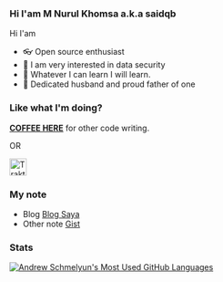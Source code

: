 ### Hi I'am M Nurul Khomsa a.k.a saidqb

Hi I'am 

+ 👓 Open source enthusiast
+ 📑 I am very interested in data security
+ 🔡 Whatever I can learn I will learn.
+ 🧒 Dedicated husband and proud father of one

### Like what I'm doing?

**[COFFEE HERE](https://saidqb.github.io/coffee)** for other code writing.

OR

<a href="https://trakteer.id/saidqb/tip" target="_blank"><img id="wse-buttons-preview" src="https://cdn.trakteer.id/images/embed/trbtn-red-1.png?date=18-11-2023" height="40" style="border:0px;height:30px;" alt="Trakteer Saya"></a>

### My note
- Blog [Blog Saya](https://saidqb.github.io/blog)
- Other note [Gist](https://gist.github.com/saidqb)

### Stats

<a href="https://github.com/anuraghazra/github-readme-stats">
  <img align="top" src="https://github-readme-stats.vercel.app/api/top-langs/?username=saidqb&count_private=true&theme=dracula&show_icons=true&hide=css&layout=compact" alt="Andrew Schmelyun's Most Used GitHub Languages" />
</a>

